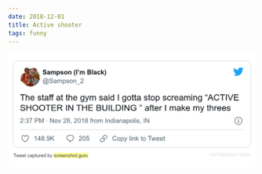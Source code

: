 ```yaml
---
date: 2018-12-01
title: Active shooter
tags: funny
---
```



![shooter](https://raw.githubusercontent.com/muneer78/muneer78.github.io/master/images/shooter.png)



